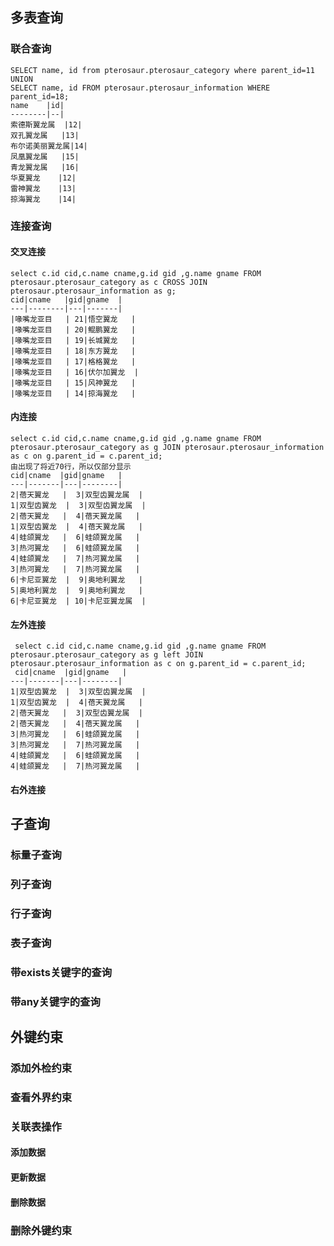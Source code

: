 ## 多表查询                                           
### 联合查询                                          


    SELECT name, id from pterosaur.pterosaur_category where parent_id=11
    UNION 
    SELECT name, id FROM pterosaur.pterosaur_information WHERE parent_id=18;
    name    |id|
    --------|--|
    索德斯翼龙属  |12|
    双孔翼龙属   |13|
    布尔诺美丽翼龙属|14|
    凤凰翼龙属   |15|
    青龙翼龙属   |16|
    华夏翼龙    |12|
    雷神翼龙    |13|
    掠海翼龙    |14|
### 连接查询                                       
#### 交叉连接                                         

    select c.id cid,c.name cname,g.id gid ,g.name gname FROM pterosaur.pterosaur_category as c CROSS JOIN pterosaur.pterosaur_information as g;
    cid|cname   |gid|gname  |
    ---|--------|---|-------|
    |喙嘴龙亚目   | 21|悟空翼龙   |
    |喙嘴龙亚目   | 20|鲲鹏翼龙   |
    |喙嘴龙亚目   | 19|长城翼龙   |
    |喙嘴龙亚目   | 18|东方翼龙   |
    |喙嘴龙亚目   | 17|格格翼龙   |
    |喙嘴龙亚目   | 16|伏尔加翼龙  |
    |喙嘴龙亚目   | 15|风神翼龙   |
    |喙嘴龙亚目   | 14|掠海翼龙   |
#### 内连接                                           
    
    select c.id cid,c.name cname,g.id gid ,g.name gname FROM pterosaur.pterosaur_category as g JOIN pterosaur.pterosaur_information as c on g.parent_id = c.parent_id;
    由出现了将近70行，所以仅部分显示
    cid|cname  |gid|gname   |
    ---|-------|---|--------|
    2|蓓天翼龙   |  3|双型齿翼龙属  |
    1|双型齿翼龙  |  3|双型齿翼龙属  |
    2|蓓天翼龙   |  4|蓓天翼龙属   |
    1|双型齿翼龙  |  4|蓓天翼龙属   |
    4|蛙颌翼龙   |  6|蛙颌翼龙属   |
    3|热河翼龙   |  6|蛙颌翼龙属   |
    4|蛙颌翼龙   |  7|热河翼龙属   |
    3|热河翼龙   |  7|热河翼龙属   |
    6|卡尼亚翼龙  |  9|奥地利翼龙   |
    5|奥地利翼龙  |  9|奥地利翼龙   |
    6|卡尼亚翼龙  | 10|卡尼亚翼龙属  |
#### 左外连接   
     select c.id cid,c.name cname,g.id gid ,g.name gname FROM pterosaur.pterosaur_category as g left JOIN pterosaur.pterosaur_information as c on g.parent_id = c.parent_id;    
     cid|cname  |gid|gname   |
    ---|-------|---|--------|
    1|双型齿翼龙  |  3|双型齿翼龙属  |
    1|双型齿翼龙  |  4|蓓天翼龙属   |
    2|蓓天翼龙   |  3|双型齿翼龙属  |
    2|蓓天翼龙   |  4|蓓天翼龙属   |
    3|热河翼龙   |  6|蛙颌翼龙属   |
    3|热河翼龙   |  7|热河翼龙属   |
    4|蛙颌翼龙   |  6|蛙颌翼龙属   |
    4|蛙颌翼龙   |  7|热河翼龙属   |

#### 右外连接                                         
## 子查询                                             
### 标量子查询                                        
### 列子查询                                          
### 行子查询
### 表子查询
### 带exists关键字的查询
### 带any关键字的查询
## 外键约束
### 添加外检约束
### 查看外界约束
### 关联表操作
#### 添加数据
#### 更新数据
#### 删除数据
### 删除外键约束
